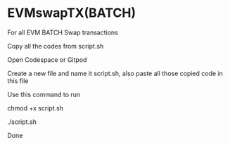 # EVMswapTX(BATCH)

For all EVM BATCH Swap transactions

Copy all the codes from script.sh

Open Codespace or Gitpod

Create a new file and name it script.sh, also paste all those copied code in this file

Use this command to run

chmod +x script.sh

./script.sh

Done
